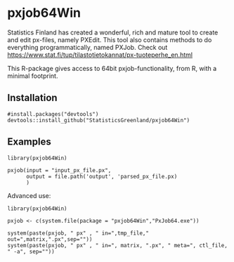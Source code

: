 # pxjob64Win

Statistics Finland has created a wonderful, rich and mature tool to create and edit px-files, namely PXEdit. This tool also contains methods to do everything programmatically, named PXJob. Check out <https://www.stat.fi/tup/tilastotietokannat/px-tuoteperhe_en.html>

This R-package gives access to 64bit pxjob-functionality, from R, with a minimal footprint.

## Installation

    #install.packages("devtools")
    devtools::install_github("StatisticsGreenland/pxjob64Win")

## Examples

    library(pxjob64Win)

    pxjob(input = "input_px_file.px", 
          output = file.path('output', 'parsed_px_file.px)
          )

Advanced use:

    library(pxjob64Win)

    pxjob <- c(system.file(package = "pxjob64Win","PxJob64.exe"))

    system(paste(pxjob, " px" , " in=",tmp_file," out=",matrix,".px",sep=""))
    system(paste(pxjob, " px" , " in=", matrix, ".px", " meta=", ctl_file, " -a", sep=""))
